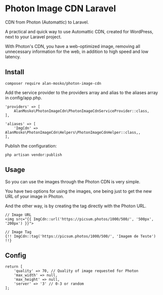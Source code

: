 # Photon Image CDN Laravel

CDN from Photon (Automattic) to Laravel.

A practical and quick way to use Automattic CDN, created for WordPress, next to your Laravel project.

With Photon's CDN, you have a web-optimized image, removing all unnecessary information for the web, in addition to high speed and low latency.

## Install

```
composer require alan-mosko/photon-image-cdn
```

Add the service provider to the providers array and alias to the aliases array in config/app.php.

```
'providers' => [
    AlanMosko\PhotonImageCdn\PhotonImageCdnServiceProvider::class,
],
```
 
```
'aliases' => [
    'ImgCdn' => AlanMosko\PhotonImageCdn\Helpers\PhotonImageCdnHelper::class,,
],
```

Publish the configuration:

```
php artisan vendor:publish
```

## Usage

So you can use the images through the Photon CDN is very simple.

You have two options for using the images, one being just to get the new URL of your image in Photon.

And the other way, is by creating the tag directly with the Photon URL.

```
// Image URL
<img src="{{ ImgCdn::url('https://picsum.photos/1000/500/', '500px', '200px') }}">

// Image Tag
{!! ImgCdn::tag('https://picsum.photos/1000/500/', 'Imagem de Teste') !!}
```

## Config

```
return [
    'quality' => 70, // Quality of image requested for Photon
    'max_width' => null,
    'max_height' => null,
    'server' => '3' // 0-3 or random
];
```